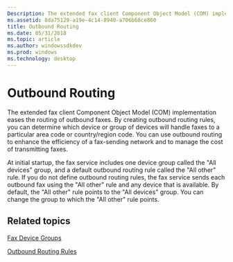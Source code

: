 ```yaml
---
Description: The extended fax client Component Object Model (COM) implementation eases the routing of outbound faxes.
ms.assetid: 8da75129-a19e-4c14-8940-a706b68ce860
title: Outbound Routing
ms.date: 05/31/2018
ms.topic: article
ms.author: windowssdkdev
ms.prod: windows
ms.technology: desktop
---
```


# Outbound Routing

The extended fax client Component Object Model (COM) implementation eases the routing of outbound faxes. By creating outbound routing rules, you can determine which device or group of devices will handle faxes to a particular area code or country/region code. You can use outbound routing to enhance the efficiency of a fax-sending network and to manage the cost of transmitting faxes.

At initial startup, the fax service includes one device group called the "All devices" group, and a default outbound routing rule called the "All other" rule. If you do not define outbound routing rules, the fax service sends each outbound fax using the "All other" rule and any device that is available. By default, the "All other" rule points to the "All devices" group. You can change the group to which the "All other" rule points.

## Related topics

<dl> <dt>

[Fax Device Groups](-mfax-fax-device-groups.md)
</dt> <dt>

[Outbound Routing Rules](-mfax-outbound-routing-rules.md)
</dt> </dl>

 

 



